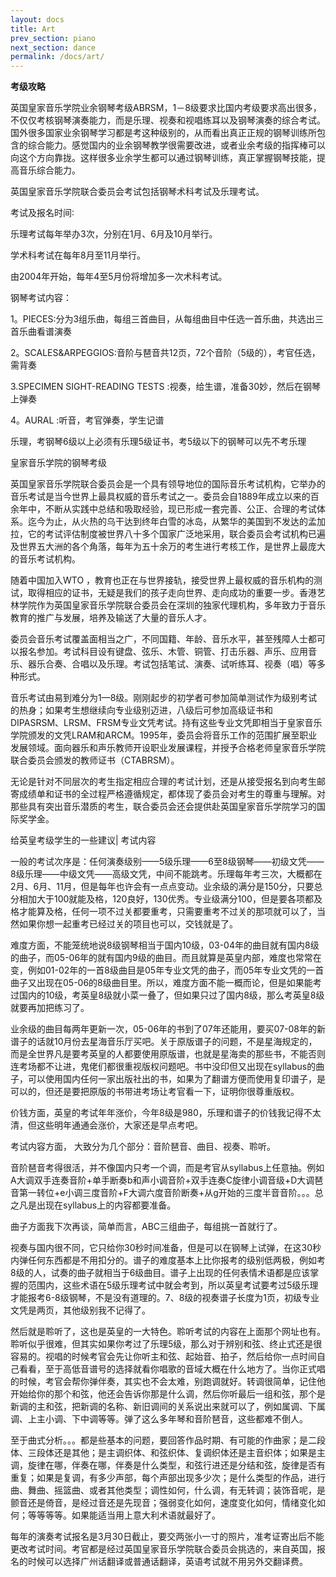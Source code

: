 ```yaml
---
layout: docs
title: Art
prev_section: piano
next_section: dance
permalink: /docs/art/
---
```



**考级攻略**

英国皇家音乐学院业余钢琴考级ABRSM，1－8级要求比国内考级要求高出很多，不仅仅考核钢琴演奏能力，而是乐理、视奏和视唱练耳以及钢琴演奏的综合考试。国外很多国家业余钢琴学习都是考这种级别的，从而看出真正正规的钢琴训练所包含的综合能力。感觉国内的业余钢琴教学很需要改进，或者业余考级的指挥棒可以向这个方向靠拢。这样很多业余学生都可以通过钢琴训练，真正掌握钢琴技能，提高音乐综合能力。

英国皇家音乐学院联合委员会考试包括钢琴术科考试及乐理考试。

考试及报名时间∶

乐理考试每年举办3次，分别在1月、6月及10月举行。

学术科考试在每年8月至11月举行。

由2004年开始，每年4至5月份将增加多一次术科考试。

钢琴考试内容：

1。PIECES:分为3组乐曲，每组三首曲目，从每组曲目中任选一首乐曲，共选出三首乐曲看谱演奏

2。SCALES&ARPEGGIOS:音阶与琶音共12页，72个音阶（5级的），考官任选，需背奏

3.SPECIMEN SIGHT-READING TESTS :视奏，给生谱，准备30妙，然后在钢琴上弹奏

4。AURAL :听音，考官弹奏，学生记谱

乐理，考钢琴6级以上必须有乐理5级证书，考5级以下的钢琴可以先不考乐理

皇家音乐学院的钢琴考级

英国皇家音乐学院联合委员会是一个具有领导地位的国际音乐考试机构，它举办的音乐考试是当今世界上最具权威的音乐考试之一。委员会自1889年成立以来的百余年中，不断从实践中总结和吸取经验，现已形成一套完善、公正、合理的考试体系。迄今为止，从火热的乌干达到终年白雪的冰岛，从繁华的美国到不发达的孟加拉，它的考试评估制度被世界八十多个国家广泛地采用，联合委员会考试机构已遍及世界五大洲的各个角落，每年为五十余万的考生进行考核工作，是世界上最庞大的音乐考试机构。

随着中国加入WTO ，教育也正在与世界接轨，接受世界上最权威的音乐机构的测试，取得相应的证书，无疑是我们的孩子走向世界、走向成功的重要一步。香港艺林学院作为英国皇家音乐学院联合委员会在深圳的独家代理机构，多年致力于音乐教育的推广与发展，培养及输送了大量的音乐人才。

委员会音乐考试覆盖面相当之广，不同国籍、年龄、音乐水平，甚至残障人士都可以报名参加。考试科目设有键盘、弦乐、木管、铜管、打击乐器、声乐、应用音乐、器乐合奏、合唱以及乐理。考试包括笔试、演奏、试听练耳、视奏（唱）等多种形式。

音乐考试由易到难分为1—8级。刚刚起步的初学者可参加简单测试作为级别考试的热身；如果考生想继续向专业级别迈进，八级后可参加高级证书和DIPASRSM、LRSM、FRSM专业文凭考试。持有这些专业文凭即相当于皇家音乐学院颁发的文凭LRAM和ARCM。1995年，委员会将音乐工作的范围扩展至职业发展领域。面向器乐和声乐教师开设职业发展课程，并授予合格老师皇家音乐学院联合委员会颁发的教师证书（CTABRSM）。

无论是针对不同层次的考生指定相应合理的考试计划，还是从接受报名到向考生邮寄成绩单和证书的全过程严格遵循规定，都体现了委员会对考生的尊重与理解。对那些具有突出音乐潜质的考生，联合委员会还会提供赴英国皇家音乐学院学习的国际奖学金。

给英皇考级学生的一些建议| 考试内容

一般的考试次序是：任何演奏级别——5级乐理——6至8级钢琴——初级文凭——8级乐理——中级文凭——高级文凭，中间不能跳考。乐理每年考三次，大概都在2月、6月、11月，但是每年也许会有一点点变动。业余级的满分是150分，只要总分相加大于100就能及格，120良好，130优秀。专业级满分100，但是要各项都及格才能算及格，任何一项不过关都要重考，只需要重考不过关的那项就可以了，当然如果你想一起重考已经过关的项目也可以，交钱就是了。

难度方面，不能笼统地说8级钢琴相当于国内10级，03-04年的曲目就有国内8级的曲子，而05-06年的就有国内9级的曲目。而且就算是英皇内部，难度也常常在变，例如01-02年的一首8级曲目是05年专业文凭的曲子，而05年专业文凭的一首曲子又出现在05-06的8级曲目里。所以，难度方面不能一概而论，但是如果能考过国内的10级，考英皇8级就小菜一叠了，但如果只过了国内8级，那么考英皇8级就要再加把练习了。

业余级的曲目每两年更新一次，05-06年的书到了07年还能用，要买07-08年的新谱子的话就10月份去星海音乐厅买吧。关于原版谱子的问题，不是星海规定的，而是全世界凡是要考英皇的人都要使用原版谱，也就是星海卖的那些书，不能否则连考场都不让进，鬼佬们都很重视版权问题吧。书中没印但又出现在syllabus的曲子，可以使用国内任何一家出版社出的书，如果为了翻谱方便而使用复印谱子，是可以的，但还是要把原版的书带进考场让考官看一下，证明你很尊重版权。

价钱方面，英皇的考试年年涨价，今年8级是980，乐理和谱子的价钱我记得不太清，但这些明年通通会涨价，大家还是早点考吧。

考试内容方面， 大致分为几个部分：音阶琶音、曲目、视奏、聆听。

音阶琶音考得很活，并不像国内只考一个调，而是考官从syllabus上任意抽。例如A大调双手连奏音阶+单手断奏b和声小调音阶+双手连奏C旋律小调音级+D大调琶音第一转位+e小调三度音阶+F大调六度音阶断奏+从g开始的三度半音音阶。。。总之凡是出现在syllabus上的内容都要准备。

曲子方面我下次再谈，简单而言，ABC三组曲子，每组挑一首就行了。

视奏与国内很不同，它只给你30秒时间准备，但是可以在钢琴上试弹，在这30秒内弹任何东西都是不用扣分的。谱子的难度基本上比你报考的级别低两极，例如考8级的人，试奏的曲子就相当于6级曲目。谱子上出现的任何表情术语都是应该掌握的范围内，这些术语在5级乐理考试中就会考到，所以英皇考试要考过5级乐理才能报考6-8级钢琴，不是没有道理的。7、8级的视奏谱子长度为1页，初级专业文凭是两页，其他级别我不记得了。

 

然后就是聆听了，这也是英皇的一大特色。聆听考试的内容在上面那个网址也有。聆听似乎很难，但其实如果你考过了乐理5级，那么对于辨别和弦、终止式还是很容易的。视唱的时候考官会先让你听主和弦、起始音、拍子，然后给你一点时间自己看看，至于高低音谱号的选择就看你唱歌的音域大概在什么地方了。当你正式唱的时候，考官会帮你弹伴奏，其实也不会太难，别跑调就好。转调很简单，记住他开始给你的那个和弦，他还会告诉你那是什么调，然后你听最后一组和弦，那个是新调的主和弦，把新调的名称、新旧调间的关系说出来就可以了，例如属调、下属调、上主小调、下中调等等。弹了这么多年琴和音阶琶音，这些都难不倒人。

 

至于曲式分析。。。都是些基本的问题，要回答作品时期、有可能的作曲家；是二段体、三段体还是其他；是主调织体、和弦织体、复调织体还是主音织体；如果是主调，旋律在哪，伴奏在哪，伴奏是什么类型，和弦行进还是分结和弦，旋律是否有重复；如果是复调，有多少声部，每个声部出现多少次；是什么类型的作品，进行曲、舞曲、摇篮曲、或者其他类型；调性如何，什么调，有无转调；装饰音呢，是颤音还是倚音，是经过音还是先现音；强弱变化如何，速度变化如何，情绪变化如何；等等等等。如果能适当用上意大利术语就最好了。

 

每年的演奏考试报名是3月30日截止，要交两张小一寸的照片，准考证寄出后不能更改考试时间。考官都是经过英国皇家音乐学院联合委员会挑选的，来自英国，报名的时候可以选择广州话翻译或普通话翻译，英语考试就不用另外交翻译费。


